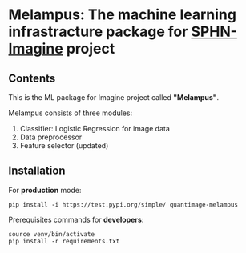 # Melampus: The machine learning infrastracture package for [SPHN-Imagine](http://medgift.hevs.ch/wordpress/projects/imagine/) project 

## Contents
This is the ML package for Imagine project called **"Melampus"**. 

Melampus consists of three modules:
1. Classifier: Logistic Regression for image data
2. Data preprocessor 
3. Feature selector (updated)

## Installation
For **production** mode:
```
pip install -i https://test.pypi.org/simple/ quantimage-melampus
```
Prerequisites commands for **developers**:

```
source venv/bin/activate
pip install -r requirements.txt
```
